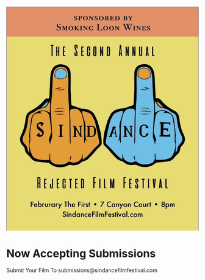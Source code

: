 ![](https://raw.githubusercontent.com/calvinstudebaker/sindance/master/static/img/sindance2020.jpg)
<h1>Now Accepting Submissions</h1>
Submit Your Film To submissions@sindancefilmfestival.com
